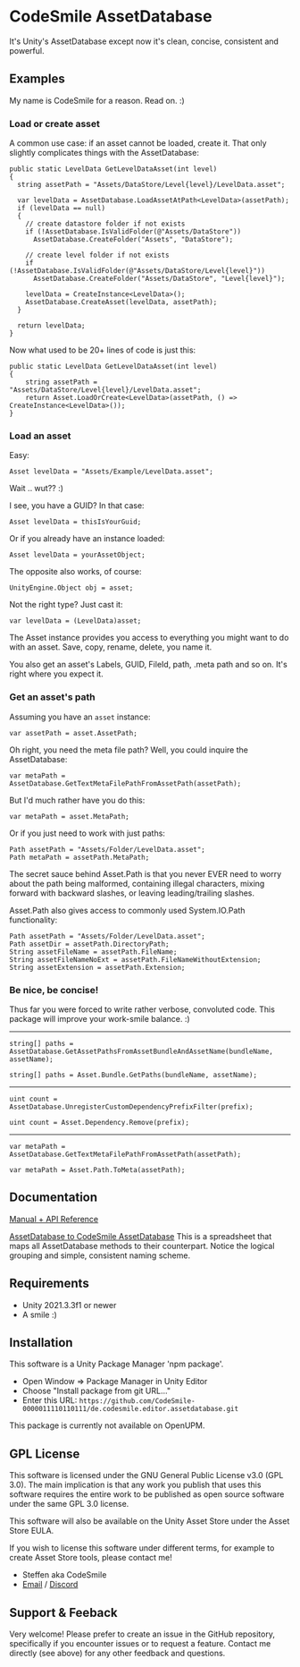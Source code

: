 # CodeSmile AssetDatabase

It's Unity's AssetDatabase except now it's clean, concise, consistent and powerful.

## Examples

My name is CodeSmile for a reason. Read on. :)

### Load or create asset

A common use case: if an asset cannot be loaded, create it. That only slightly complicates things with the AssetDatabase:

```
public static LevelData GetLevelDataAsset(int level)
{
  string assetPath = "Assets/DataStore/Level{level}/LevelData.asset";

  var levelData = AssetDatabase.LoadAssetAtPath<LevelData>(assetPath);
  if (levelData == null)
  {
	// create datastore folder if not exists
	if (!AssetDatabase.IsValidFolder(@"Assets/DataStore"))
	  AssetDatabase.CreateFolder("Assets", "DataStore");

	// create level folder if not exists
	if (!AssetDatabase.IsValidFolder(@"Assets/DataStore/Level{level}"))
	  AssetDatabase.CreateFolder("Assets/DataStore", "Level{level}");

	levelData = CreateInstance<LevelData>();
	AssetDatabase.CreateAsset(levelData, assetPath);
  }
  
  return levelData;
}
```

Now what used to be 20+ lines of code is just this:

```
public static LevelData GetLevelDataAsset(int level)
{
	string assetPath = "Assets/DataStore/Level{level}/LevelData.asset";
	return Asset.LoadOrCreate<LevelData>(assetPath, () => CreateInstance<LevelData>());
}
```

### Load an asset 

Easy:

`Asset levelData = "Assets/Example/LevelData.asset";`

Wait .. wut?? :)

I see, you have a GUID? In that case:

`Asset levelData = thisIsYourGuid;`

Or if you already have an instance loaded:

`Asset levelData = yourAssetObject;`

The opposite also works, of course:

`UnityEngine.Object obj = asset;`

Not the right type? Just cast it:

`var levelData = (LevelData)asset;`

The Asset instance provides you access to everything you might want to do with an asset. Save, copy, rename, delete, you name it. 

You also get an asset's Labels, GUID, FileId, path, .meta path and so on. It's right where you expect it.

### Get an asset's path

Assuming you have an `asset` instance:

`var assetPath = asset.AssetPath;`

Oh right, you need the meta file path?
Well, you could inquire the AssetDatabase:

`var metaPath = AssetDatabase.GetTextMetaFilePathFromAssetPath(assetPath);`

But I'd much rather have you do this:

`var metaPath = asset.MetaPath;`

Or if you just need to work with just paths:

```
Path assetPath = "Assets/Folder/LevelData.asset";
Path metaPath = assetPath.MetaPath;
```

The secret sauce behind Asset.Path is that you never EVER need to worry about the path being malformed, containing illegal characters, mixing forward with backward slashes, or leaving leading/trailing slashes. 

Asset.Path also gives access to commonly used System.IO.Path functionality:

```
Path assetPath = "Assets/Folder/LevelData.asset";
Path assetDir = assetPath.DirectoryPath;
String assetFileName = assetPath.FileName;
String assetFileNameNoExt = assetPath.FileNameWithoutExtension;
String assetExtension = assetPath.Extension;
```

### Be nice, be concise!

Thus far you were forced to write rather verbose, convoluted code. This package will improve your work-smile balance. :)

---

`string[] paths = AssetDatabase.GetAssetPathsFromAssetBundleAndAssetName(bundleName, assetName);`

`string[] paths = Asset.Bundle.GetPaths(bundleName, assetName);`

---

`uint count = AssetDatabase.UnregisterCustomDependencyPrefixFilter(prefix);`

`uint count = Asset.Dependency.Remove(prefix);`

---

`var metaPath = AssetDatabase.GetTextMetaFilePathFromAssetPath(assetPath);`

`var metaPath = Asset.Path.ToMeta(assetPath);`

## Documentation

[Manual + API Reference](https://codesmile-0000011110110111.github.io/de.codesmile.editor.assetdatabase/html/index.html)

[AssetDatabase to CodeSmile AssetDatabase](https://docs.google.com/spreadsheets/d/134BEPXTx3z80snNAF3Gafgq3j5kEhmFzFBKT_z1s6Rw/edit?usp=sharing)
This is a spreadsheet that maps all AssetDatabase methods to their counterpart. Notice the logical grouping and simple, consistent naming scheme.

## Requirements

- Unity 2021.3.3f1 or newer
- A smile :)

## Installation

This software is a Unity Package Manager 'npm package'.

- Open Window => Package Manager in Unity Editor
- Choose "Install package from git URL..."
- Enter this URL: `https://github.com/CodeSmile-0000011110110111/de.codesmile.editor.assetdatabase.git`

This package is currently not available on OpenUPM.

## GPL License

This software is licensed under the GNU General Public License v3.0 (GPL 3.0). The main implication is that any work you publish that uses this software requires the entire work to be published as open source software under the same GPL 3.0 license.

This software will also be available on the Unity Asset Store under the Asset Store EULA.

If you wish to license this software under different terms, for example to create Asset Store tools, please contact me!

- Steffen aka CodeSmile
- [Email](mailto:steffen@steffenitterheim.de) / [Discord](https://discord.gg/JN3Jz8qkeV)

## Support & Feeback

Very welcome! Please prefer to create an issue in the GitHub repository, specifically if you encounter issues or to request a feature. Contact me directly (see above) for any other feedback and questions.
